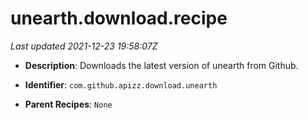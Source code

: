 # unearth.download.recipe

_Last updated 2021-12-23 19:58:07Z_

- **Description**: Downloads the latest version of unearth from Github.

- **Identifier**: `com.github.apizz.download.unearth`

- **Parent Recipes**: `None`